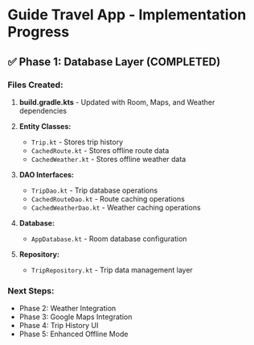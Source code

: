 # Guide Travel App - Implementation Progress

## ✅ Phase 1: Database Layer (COMPLETED)

### Files Created:
1. **build.gradle.kts** - Updated with Room, Maps, and Weather dependencies
2. **Entity Classes:**
   - `Trip.kt` - Stores trip history
   - `CachedRoute.kt` - Stores offline route data
   - `CachedWeather.kt` - Stores offline weather data

3. **DAO Interfaces:**
   - `TripDao.kt` - Trip database operations
   - `CachedRouteDao.kt` - Route caching operations
   - `CachedWeatherDao.kt` - Weather caching operations

4. **Database:**
   - `AppDatabase.kt` - Room database configuration

5. **Repository:**
   - `TripRepository.kt` - Trip data management layer

### Next Steps:
- Phase 2: Weather Integration
- Phase 3: Google Maps Integration  
- Phase 4: Trip History UI
- Phase 5: Enhanced Offline Mode
